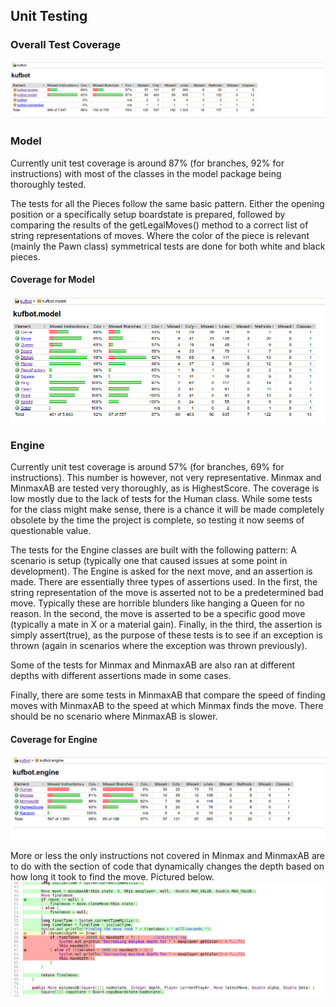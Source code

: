 ## Unit Testing
### Overall Test Coverage

![Image](https://github.com/antlammi/ChessAI_TiRa/blob/master/documentation/Test%20Coverage%206.png)

### Model
Currently unit test coverage is around 87% (for branches, 92% for instructions) with most of the classes in the model package being thoroughly tested.

The tests for all the Pieces follow the same basic pattern. Either the opening position or a specifically setup boardstate is prepared, followed by comparing the results of the getLegalMoves() method to a correct list of string representations of moves. Where the color of the piece is relevant (mainly the Pawn class) symmetrical tests are done for both white and black pieces.     
#### Coverage for Model
![Image](https://github.com/antlammi/ChessAI_TiRa/blob/master/documentation/Test%20Coverage%203.png)

### Engine
Currently unit test coverage is around 57% (for branches, 69% for instructions). This number is however, not very representative. Minmax and MinmaxAB are tested very thoroughly, as is HighestScore. The coverage is low mostly due to the lack of tests for the Human class. While some tests for the class might make sense, there is a chance it will be made completely obsolete by the time the project is complete, so testing it now seems of questionable value.

The tests for the Engine classes are built with the following pattern: A scenario is setup (typically one that caused issues at some point in development). The Engine is asked for the next move, and an assertion is made. There are essentially three types of assertions used. In the first, the string representation of the move is asserted not to be a predetermined bad move. Typically these are horrible blunders like hanging a Queen for no reason. In the second, the move is asserted to be a specific good move (typically a mate in X or a material gain). Finally, in the third, the assertion is simply assert(true), as the purpose of these tests is to see if an exception is thrown (again in scenarios where the exception was thrown previously).

Some of the tests for Minmax and MinmaxAB are also ran at different depths with different assertions made in some cases.

Finally, there are some tests in MinmaxAB that compare the speed of finding moves with MinmaxAB to the speed at which Minmax finds the move. There should be no scenario where MinmaxAB is slower.


#### Coverage for Engine
![Image](https://github.com/antlammi/ChessAI_TiRa/blob/master/documentation/Test%20Coverage%205.png)

More or less the only instructions not covered in Minmax and MinmaxAB are to do with the section of code that dynamically changes the depth based on how long it took to find the move. Pictured below.
![Image](https://github.com/antlammi/ChessAI_TiRa/blob/master/documentation/Test%20Coverage%204.png)
